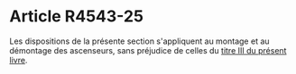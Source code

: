 # Article R4543-25

Les dispositions de la présente section s'appliquent au montage et au démontage des ascenseurs, sans préjudice de celles du [titre III du présent livre][1].

 [1]: /affichCode.do?cidTexte=LEGITEXT000006072050&idSectionTA=LEGISCTA000018491748&dateTexte=&categorieLien=cid